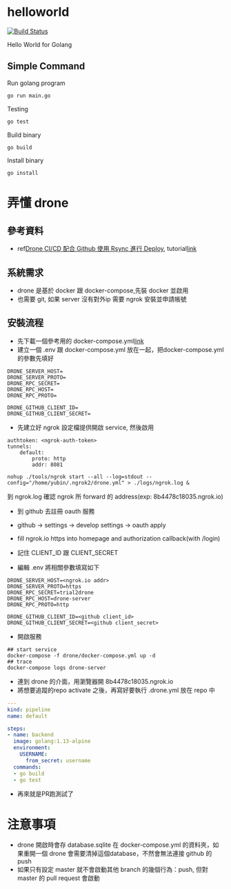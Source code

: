 # helloworld

[![Build Status](https://cloud.drone.io/api/badges/go-training/helloworld/status.svg)](https://cloud.drone.io/go-training/helloworld)

Hello World for Golang

## Simple Command

Run golang program

```bash
go run main.go
```

Testing

```bash
go test
```

Build binary

```bash
go build
```

Install binary

```bash
go install
```
# 弄懂 drone
## 參考資料
*  ref[Drone CI/CD 配合 Github 使用 Rsync 進行 Deploy](https://cola.workxplay.net/drone-ci-cd-and-github-rsync-deploy/), tutorial[link](https://www.youtube.com/watch?v=-U2EXs0tmN0)

## 系統需求
*  drone 是基於 docker 跟 docker-compose,先裝 docker 並啟用
*  也需要 git, 如果 server 沒有對外ip 需要 ngrok 安裝並申請帳號

## 安裝流程
*  先下載一個參考用的 docker-compose.yml[link](https://github.com/wyubin/helloworld/blob/master/drone/docker-compose.yml)
*  建立一個 .env 跟 docker-compose.yml 放在一起，把docker-compose.yml 的參數先填好
```shell
DRONE_SERVER_HOST=
DRONE_SERVER_PROTO=
DRONE_RPC_SECRET=
DRONE_RPC_HOST=
DRONE_RPC_PROTO=

DRONE_GITHUB_CLIENT_ID=
DRONE_GITHUB_CLIENT_SECRET=
```
*  先建立好 ngrok 設定檔提供開啟 service, 然後啟用
```text
authtoken: <ngrok-auth-token>
tunnels:
    default:
        proto: http
        addr: 8081
```
```shell
nohup ./tools/ngrok start --all --log=stdout --config="/home/yubin/.ngrok2/drone.yml" > ./logs/ngrok.log &
```
到 ngrok.log 確認 ngrok 所 forward 的 address(exp: 8b4478c18035.ngrok.io)

*  到 github 去註冊 oauth 服務
  *  github -> settings -> develop settings -> oauth apply
  *  fill ngrok.io https into homepage and authorization callback(with /login)
  *  記住 CLIENT_ID 跟 CLIENT_SECRET

*  編輯 .env
將相關參數填寫如下
```text
DRONE_SERVER_HOST=<ngrok.io addr>
DRONE_SERVER_PROTO=https
DRONE_RPC_SECRET=trial2drone
DRONE_RPC_HOST=drone-server
DRONE_RPC_PROTO=http

DRONE_GITHUB_CLIENT_ID=<github client_id>
DRONE_GITHUB_CLIENT_SECRET=<github client_secret>
```

*  開啟服務
```shell
## start service
docker-compose -f drone/docker-compose.yml up -d
## trace 
docker-compose logs drone-server
```

*  連到 drone 的介面，用瀏覽器開 8b4478c18035.ngrok.io
  *  將想要追蹤的repo activate 之後，再寫好要執行 .drone.yml 放在 repo 中
  ```yml
  ---
  kind: pipeline
  name: default

  steps:
  - name: backend
    image: golang:1.13-alpine
    environment:
      USERNAME:
        from_secret: username
    commands:
    - go build
    - go test
  ```

*  再來就是PR跑測試了

# 注意事項
*  drone 開啟時會存 database.sqlite 在 docker-compose.yml 的資料夾，如果重開一個 drone 會需要清掉這個database，不然會無法連接 github 的 push
*  如果只有設定 master 就不會啟動其他 branch 的幾個行為：push, 但對 master 的 pull request 會啟動